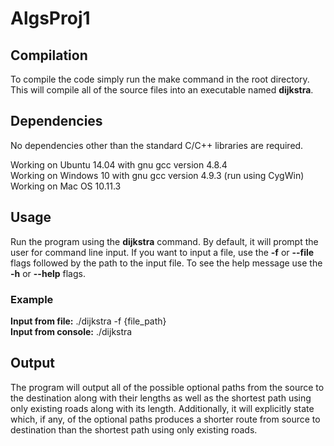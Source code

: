 # AlgsProj1
## Compilation
To compile the code simply run the make command in the root directory. This will compile all of the source files into an executable named **dijkstra**.

## Dependencies
No dependencies other than the standard C/C++ libraries are required.

Working on Ubuntu 14.04 with gnu gcc version 4.8.4<br>
Working on Windows 10 with gnu gcc version 4.9.3 (run using CygWin)<br>
Working on Mac OS 10.11.3

## Usage
Run the program using the **dijkstra** command. By default, it will prompt the user for command line input. If you want to input a file, use the **-f** or **--file** flags followed by the path to the input file. To see the help message use the **-h** or **--help** flags.

### Example
**Input from file:** ./dijkstra -f {file_path}<br>
**Input from console:** ./dijkstra

## Output
The program will output all of the possible optional paths from the source to the destination along with their lengths as well as the shortest path using only existing roads along with its length. Additionally, it will explicitly state which, if any, of the optional paths produces a shorter route from source to destination than the shortest path using only existing roads.

